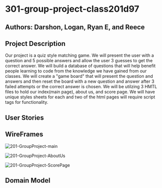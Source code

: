 # 301-group-project-class201d97

## Authors: Darshon, Logan, Ryan E, and Reece

## Project Description
Our project is a quiz style matching game.  We will present the user with a question and 5 possible answers and allow the user 3 guesses to get the correct answer.  We will build a database of questions that will help benefit people learning to code from the knowledge we have gained from our classes. We will create a "game board" that will present the question and answers and then reset the board with a new question and answer after 3 failed attempts or the correct answer is chosen.  We will be utilzing 3 HMTL files to hold our index(main page), about us, and score page.  We will have unique styles sheets for each and two of the html pages will require script tags for functionality.

## User Stories



## WireFrames

![201-GroupProject-main](https://user-images.githubusercontent.com/109825175/221308758-4623b533-5a2e-4afa-b057-cd2ea359f298.png)

![201-GroupProject-AboutUs](https://user-images.githubusercontent.com/109825175/221310207-59ed2491-e138-427f-bd04-a94bb021c989.png)

![201-GroupProject-ScorePage](https://user-images.githubusercontent.com/109825175/221313488-a5f80435-793f-48b6-b1e1-b7375789f7a0.png)



## Domain Model

